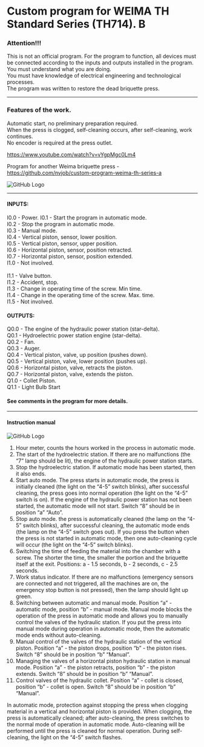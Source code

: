 # Custom program for WEIMA TH Standard Series (TH714). B

### Attention!!!

This is not an official program.
For the program to function, all devices must be connected according to the inputs and outputs installed in the program.<br>
You must understand what you are doing.<br>
You must have knowledge of electrical engineering and technological processes.<br>
The program was written to restore the dead briquette press.

-------------------------------------------------------------------

### Features of the work.

Automatic start, no preliminary preparation required.<br>
When the press is clogged, self-cleaning occurs, after self-cleaning, work continues.<br>
No encoder is required at the press outlet.

https://www.youtube.com/watch?v=vYgpMgc0Lm4

Program for another Weima briquette press - https://github.com/nvjob/custom-program-weima-th-series-a

![GitHub Logo](https://github.com/nvjob/custom-program-weima-th-series-b/blob/master/Images/Briquette%20Press.jpg)

-------------------------------------------------------------------

#### INPUTS:

I0.0 - Power.
I0.1 - Start the program in automatic mode. <br>
I0.2 - Stop the program in automatic mode. <br>
I0.3 - Manual mode. <br>
I0.4 - Vertical piston, sensor, lower position. <br>
I0.5 - Vertical piston, sensor, upper position. <br>
I0.6 - Horizontal piston, sensor, position retracted. <br>
I0.7 - Horizontal piston, sensor, position extended. <br>
I1.0 - Not involved. <br> <br>
I1.1 - Valve button. <br>
I1.2 - Accident, stop. <br>
I1.3 - Change in operating time of the screw. Min time. <br>
I1.4 - Change in the operating time of the screw. Max. time.  <br>
I1.5 - Not involved.


#### OUTPUTS:

Q0.0 - The engine of the hydraulic power station (star-delta). <br>
Q0.1 - Hydroelectric power station engine (star-delta). <br>
Q0.2 - Fan. <br>
Q0.3 - Auger. <br>
Q0.4 - Vertical piston, valve, up position (pushes down). <br>
Q0.5 - Vertical piston, valve, lower position (pushes up). <br>
Q0.6 - Horizontal piston, valve, retracts the piston. <br>
Q0.7 - Horizontal piston, valve, extends the piston. <br>
Q1.0 - Collet Piston. <br>
Q1.1 - Light Bulb Start

#### See comments in the program for more details.

-------------------------------------------------------------------

#### Instruction manual

![GitHub Logo](https://github.com/nvjob/custom-program-weima-th-series-b/blob/master/Images/Briquette%20Press%201.jpg)

1. Hour meter, counts the hours worked in the process in automatic mode. <br>
2. The start of the hydroelectric station. If there are no malfunctions (the “7” lamp should be lit), the engine of the hydraulic power station starts. <br>
3. Stop the hydroelectric station. If automatic mode has been started, then it also ends. <br>
4. Start auto mode. The press starts in automatic mode, the press is initially cleaned (the light on the “4-5” switch blinks), after successful cleaning, the press goes into normal operation (the light on the “4-5” switch is on). If the engine of the hydraulic power station has not been started, the automatic mode will not start. Switch “8” should be in position “a” “Auto”. <br>
5. Stop auto mode. the press is automatically cleaned (the lamp on the “4-5” switch blinks), after successful cleaning, the automatic mode ends (the lamp on the “4-5” switch goes out). If you press the button when the press is not started in automatic mode, then one auto-cleaning cycle will occur (the light on the “4-5” switch blinks). <br>
6. Switching the time of feeding the material into the chamber with a screw. The shorter the time, the smaller the portion and the briquette itself at the exit. Positions: a - 1.5 seconds, b - 2 seconds, c - 2.5 seconds. <br>
7. Work status indicator. If there are no malfunctions (emergency sensors are connected and not triggered, all the machines are on, the emergency stop button is not pressed), then the lamp should light up green. <br>
8. Switching between automatic and manual mode. Position “a” - automatic mode, position “b” - manual mode. Manual mode blocks the operation of the press in automatic mode and allows you to manually control the valves of the hydraulic station. If you put the press into manual mode during operation in automatic mode, then the automatic mode ends without auto-cleaning. <br>
9. Manual control of the valves of the hydraulic station of the vertical piston. Position “a” - the piston drops, position “b” - the piston rises. Switch “8” should be in position “b” “Manual”. <br>
10. Managing the valves of a horizontal piston hydraulic station in manual mode. Position “a” - the piston retracts, position “b” - the piston extends. Switch “8” should be in position “b” “Manual”. <br>
11. Control valves of the hydraulic collet. Position “a” - collet is closed, position “b” - collet is open. Switch “8” should be in position “b” “Manual”.

In automatic mode, protection against stopping the press when clogging material in a vertical and horizontal piston is provided. When clogging, the press is automatically cleaned; after auto-cleaning, the press switches to the normal mode of operation in automatic mode. Auto-cleaning will be performed until the press is cleaned for normal operation. During self-cleaning, the light on the “4-5” switch flashes.
